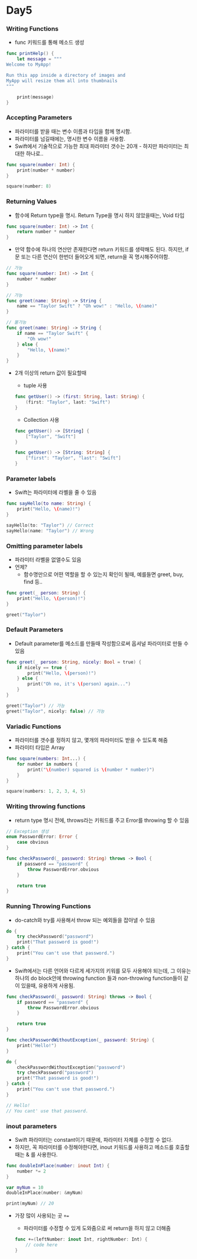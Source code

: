 # Day5

### Writing Functions

- func 키워드를 통해 메소드 생성

```swift
func printHelp() {
    let message = """
Welcome to MyApp!

Run this app inside a directory of images and
MyApp will resize them all into thumbnails
"""

    print(message)
}
```

### Accepting Parameters

- 파라미터를 받을 때는 변수 이름과 타입을 함께 명시함.
- 파라미터를 넘길때에는, 명시한 변수 이름을 사용함.
- Swift에서 기술적으로 가능한 최대 파라미터 갯수는 20개 - 하지만 파라미터는 최대한 하나로..

```swift
func square(number: Int) {
    print(number * number)
}

square(number: 8)
```

### Returning Values

- 함수에 Return type을 명시. Return Type을 명시 하지 않았을때는, Void 타입

```swift
func square(number: Int) -> Int {
    return number * number
}
```

- 만약 함수에 하나의 연산만 존재한다면 return 키워드를 생략해도 된다. 하지만, if문 또는 다른 연산이 한번더 들어오게 되면, return을 꼭 명시해주어야함.

```swift
// 가능
func square(number: Int) -> Int {
    number * number
}

// 가능
func greet(name: String) -> String {
    name == "Taylor Swift" ? "Oh wow!" : "Hello, \(name)"
}

// 불가능
func greet(name: String) -> String {
    if name == "Taylor Swift" {
        "Oh wow!"
    } else {
        "Hello, \(name)"
    }
}
```

- 2개 이상의 return 값이 필요할때
    - tuple 사용
    
    ```swift
    func getUser() -> (first: String, last: String) {
        (first: "Taylor", last: "Swift")
    }
    ```
    
    - Collection 사용
    
    ```swift
    func getUser() -> [String] {
        ["Taylor", "Swift"]
    }
    
    func getUser() -> [String: String] {
        ["first": "Taylor", "last": "Swift"]
    }
    ```
    

### Parameter labels

- Swift는 파라미터에 라벨을 줄 수 있음

```swift
func sayHello(to name: String) {
    print("Hello, \(name)!")
}

sayHello(to: "Taylor") // Correct
sayHello(name: "Taylor") // Wrong
```

### Omitting parameter labels

- 파라미터 라벨을 없앨수도 있음
- 언제?
    - 함수명만으로 어떤 역할을 할 수 있는지 확인이 될때, 예를들면 greet, buy, find 등..

```swift
func greet(_ person: String) {
    print("Hello, \(person)!")
}

greet("Taylor")
```

### Default Parameters

- Default parameter를 메소드를 만들때 작성함으로써 옵셔널 파라미터로 만들 수 있음

```swift
func greet(_ person: String, nicely: Bool = true) {
    if nicely == true {
        print("Hello, \(person)!")
    } else {
        print("Oh no, it's \(person) again...")
    }
}

greet("Taylor") // 가능
greet("Taylor", nicely: false) // 가능
```

### Variadic Functions

- 파라미터를 갯수를 정하지 않고, 몇개의 파라미터도 받을 수 있도록 해줌
- 파라미터 타입은 Array

```swift
func square(numbers: Int...) {
    for number in numbers {
        print("\(number) squared is \(number * number)")
    }
}

square(numbers: 1, 2, 3, 4, 5)
```

### Writing throwing functions

- return type 명시 전에, throws라는 키워드를 주고 Error를 throwing 할 수 있음

```swift
// Exception 생성
enum PasswordError: Error {
    case obvious
}

func checkPassword(_ password: String) throws -> Bool {
    if password == "password" {
        throw PasswordError.obvious
    }

    return true
}

```

### Running Throwing Functions

- do-catch와 try를 사용해서 throw 되는 예외들을 잡아낼 수 있음

```swift
do {
    try checkPassword("password")
    print("That password is good!")
} catch {
    print("You can't use that password.")
}
```

- Swift에서는 다른 언어와 다르게 세가지의 키워를 모두 사용해야 되는데, 그 이유는 하나의 do block안에 throwing function 들과 non-throwing function들이 같이 있을때, 유용하게 사용됨.

```swift
func checkPassword(_ password: String) throws -> Bool {
    if password == "password" {
        throw PasswordError.obvious
    }

    return true
}

func checkPasswordWithoutException(_ password: String) {
    print("Hello!")
}

do {
    checkPasswordWithoutException("password")
    try checkPassword("password")
    print("That password is good!")
} catch {
    print("You can't use that password.")
}

// Hello!
// You cant' use that password. 
```

### inout parameters

- Swift 파라미터는 constant이기 때문에, 파라미터 자체를 수정할 수 없다.
- 하지만, 꼭 파라미터를 수정해야한다면, inout 키워드를 사용하고 메소드를 호출할때는 & 를 사용한다.

```swift
func doubleInPlace(number: inout Int) {
    number *= 2
}

var myNum = 10 
doubleInPlace(number: &myNum)

print(myNum) // 20
```

- 가장 많이 사용되는 곳 `+=`
    - 파라미터를 수정할 수 있게 도와줌으로 써 return을 하지 않고 더해줌
    
    ```swift
    func +=(leftNumber: inout Int, rightNumber: Int) {
        // code here
    }
    ```
